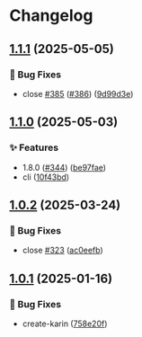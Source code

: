 # Changelog

## [1.1.1](https://github.com/KarinJS/Karin/compare/cli-v1.1.0...cli-v1.1.1) (2025-05-05)


### 🐛 Bug Fixes

* close [#385](https://github.com/KarinJS/Karin/issues/385) ([#386](https://github.com/KarinJS/Karin/issues/386)) ([9d99d3e](https://github.com/KarinJS/Karin/commit/9d99d3e4e4ce857dbc4b04915c834969a5bc0d5f))

## [1.1.0](https://github.com/KarinJS/Karin/compare/cli-v1.0.2...cli-v1.1.0) (2025-05-03)


### ✨ Features

* 1.8.0 ([#344](https://github.com/KarinJS/Karin/issues/344)) ([be97fae](https://github.com/KarinJS/Karin/commit/be97fae5815b808b3453853c9ed6929540f2b340))
* cli ([10f43bd](https://github.com/KarinJS/Karin/commit/10f43bd85e9b47c7d1465ea366c140178bfa860d))

## [1.0.2](https://github.com/KarinJS/Karin/compare/cli-v1.0.1...cli-v1.0.2) (2025-03-24)


### 🐛 Bug Fixes

* close [#323](https://github.com/KarinJS/Karin/issues/323) ([ac0eefb](https://github.com/KarinJS/Karin/commit/ac0eefbca83868cbd9df254a53d9e0e00d03ada5))

## [1.0.1](https://github.com/KarinJS/Karin/compare/cli-v1.0.0...cli-v1.0.1) (2025-01-16)


### 🐛 Bug Fixes

* create-karin ([758e20f](https://github.com/KarinJS/Karin/commit/758e20f2d824d23a998fe85c02883e1db53148f9))
